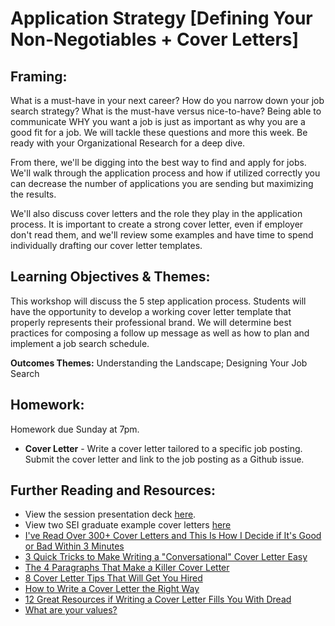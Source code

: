 #  Application Strategy [Defining Your Non-Negotiables + Cover Letters]

## Framing:

What is a must-have in your next career? How do you narrow down your job search strategy? What is the must-have versus nice-to-have? Being able to communicate WHY you want a job is just as important as why you are a good fit for a job. We will tackle these questions and more this week. Be ready with your Organizational Research for a deep dive. 

From there, we'll be digging into the best way to find and apply for jobs. We'll walk through the application process and how if utilized correctly you can decrease the number of applications you are sending but maximizing the results. 

We'll also discuss cover letters and the role they play in the application process. It is important to create a strong cover letter, even if employer don't read them, and we'll review some examples and have time to spend individually drafting our cover letter templates. 

## Learning Objectives & Themes:

This workshop will discuss the 5 step application process. Students will have the opportunity to develop a working cover letter template that properly represents their professional brand.
We will determine best practices for composing a follow up message as well as how to plan and implement a job search schedule. 

**Outcomes Themes:** Understanding the Landscape; Designing Your Job Search

## Homework:  
Homework due Sunday at 7pm. 
- **Cover Letter** - Write a cover letter tailored to a specific job posting. Submit the cover letter and link to the job posting as a Github issue.

## Further Reading and Resources:
- View the session presentation deck [here](https://drive.google.com/drive/folders/1iT9wjJY75YZMcm2amhshLKquzFYpQS20).
- View two SEI graduate example cover letters [here](https://docs.google.com/document/d/1w9GLOkkLW_W7zVTgfM-qWJHYhdZf1i9KA2foJe5Do8I/edit?usp=sharing)
- [I've Read Over 300+ Cover Letters and This Is How I Decide if It's Good or Bad Within 3 Minutes](https://www.themuse.com/advice/ive-read-over-300-cover-letters-and-this-is-how-i-decide-if-its-good-or-bad-within-3-minutes?utm_medium=email&utm_campaign=botw_10022016&utm_source=blueshift&utm_content=botw_sunday&bsft_eid=989f3f70-6d28-4c5b-9c77-226be49c6d96&bsft_clkid=b9d1dd79-3c34-4507-980b-f3e70aef7c5b&bsft_uid=6a7435ca-a930-4f53-a4b0-3131b83243a7&bsft_mid=98515e7d-7a63-4d5e-aed7-5c26805ec564)
- [3 Quick Tricks to Make Writing a "Conversational" Cover Letter Easy](https://www.themuse.com/advice/3-quick-tricks-to-make-writing-a-conversational-cover-letter-easy/?utm_campaign=daily_20161116&utm_source=blueshift&utm_content=daily_wednesday_fullarticle&bsft_eid=5d8f1f10-dc6a-45b9-a5c4-a72851b3c1e2&bsft_clkid=4faca338-9691-4737-9325-a22e4cdae1b6&bsft_uid=6a7435ca-a930-4f53-a4b0-3131b83243a7&bsft_mid=daf766d1-a25d-4a40-b371-8a26709106ae)
- [The 4 Paragraphs That Make a Killer Cover Letter](https://www.levo.com/posts/the-4-paragraphs-that-make-a-killer-cover-letter)
- [8 Cover Letter Tips That Will Get You Hired](https://www.levo.com/posts/best-cover-letter-tips)
- [How to Write a Cover Letter the Right Way](https://www.levo.com/posts/how-to-write-a-cover-letter-the-right-way)
- [12 Great Resources if Writing a Cover Letter Fills You With Dread](https://www.themuse.com/advice/12-great-resources-if-writing-a-cover-letter-fills-you-with-dread)
- [What are your values?](https://www.mindtools.com/pages/article/newTED_85.htm)
